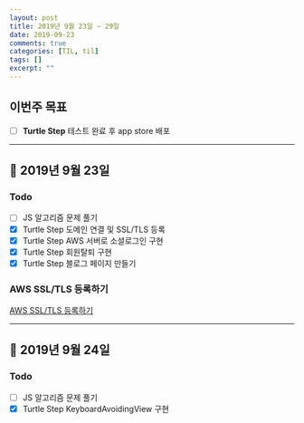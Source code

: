 ```yaml
---
layout: post
title: 2019년 9월 23일 ~ 29일
date: 2019-09-23
comments: true
categories: [TIL, til]
tags: []
excerpt: ""
---
```


## 이번주 목표

- [ ] **Turtle Step** 테스트 완료 후 app store 배포

---

## 📅 2019년 9월 23일

### Todo

- [ ] JS 알고리즘 문제 풀기
- [x] Turtle Step 도메인 연결 및 SSL/TLS 등록
- [x] Turtle Step AWS 서버로 소셜로그인 구현
- [x] Turtle Step 회원탈퇴 구현
- [x] Turtle Step 블로그 페이지 만들기

### AWS SSL/TLS 등록하기

[AWS SSL/TLS 등록하기](/study/etc/AWS-SSL-TLS-등록하기/)

---

## 📅 2019년 9월 24일

### Todo

- [ ] JS 알고리즘 문제 풀기
- [x] Turtle Step KeyboardAvoidingView 구현
